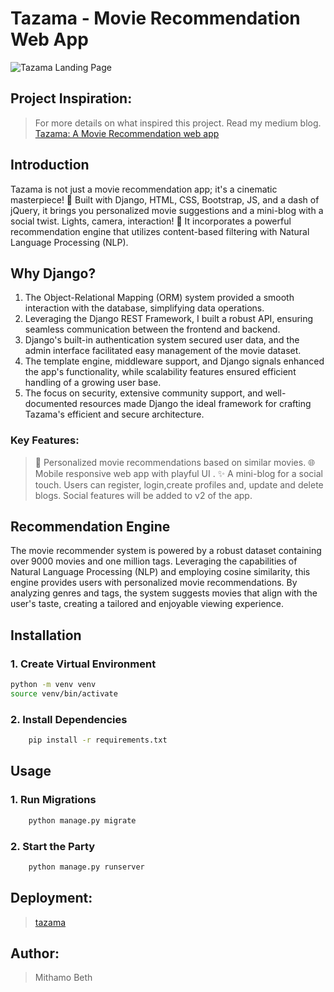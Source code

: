 # Tazama - Movie Recommendation Web App
![Tazama Landing Page](../tazama/movies/static/movies/images/cover10.jpeg)

## Project Inspiration:
> For more details on what inspired this project. Read my medium blog.   
[Tazama: A Movie Recommendation web app](https://medium.com/@MithamoBeth/tazama-a-django-movie-recommendation-web-app-062a62a08228)

## Introduction
Tazama is not just a movie recommendation app; it's a cinematic masterpiece! 🚀 Built with Django, HTML, CSS, Bootstrap, JS, and a dash of jQuery, it brings you personalized movie suggestions and a mini-blog with a social twist. Lights, camera, interaction! 🍿 It incorporates a powerful recommendation engine that utilizes content-based filtering with Natural Language Processing (NLP).

## Why Django?
1. The Object-Relational Mapping (ORM) system provided a smooth interaction with the database, simplifying data operations. 
2. Leveraging the Django REST Framework, I built a robust API, ensuring seamless communication between the frontend and backend. 
3. Django's built-in authentication system secured user data, and the admin interface facilitated easy management of the movie dataset. 
4. The template engine, middleware support, and Django signals enhanced the app's functionality, while scalability features ensured efficient handling of a growing user base. 
5. The focus on security, extensive community support, and well-documented resources made Django the ideal framework for crafting Tazama's efficient and secure architecture.

### Key Features:
> 🎥 Personalized movie recommendations based on similar movies.
> 🌐 Mobile responsive web app with playful UI .
> ✨ A mini-blog for a social touch. Users can register, login,create profiles and, update and delete blogs. Social features will be added to v2 of the app.


## Recommendation Engine
The movie recommender system is powered by a robust dataset containing over 9000 movies and one million tags. Leveraging the capabilities of Natural Language Processing (NLP) and employing cosine similarity, this engine provides users with personalized movie recommendations. By analyzing genres and tags, the system suggests movies that align with the user's taste, creating a tailored and enjoyable viewing experience.

## Installation

### 1. Create Virtual Environment
``` bash
python -m venv venv
source venv/bin/activate
```

### 2. Install Dependencies
``` bash
    pip install -r requirements.txt
```
## Usage

### 1. Run Migrations
``` bash
    python manage.py migrate
```

### 2. Start the Party
``` bash
    python manage.py runserver
```

## Deployment: 
> [tazama](tazama.tech)

## Author:
> Mithamo Beth





